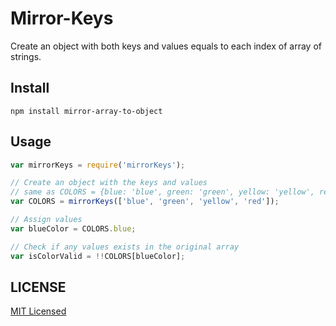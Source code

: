 # Mirror-Keys
Create an object with both keys and values equals to each index of array of strings.

## Install

```
npm install mirror-array-to-object
```

## Usage

```js
var mirrorKeys = require('mirrorKeys');

// Create an object with the keys and values
// same as COLORS = {blue: 'blue', green: 'green', yellow: 'yellow', red: 'red'};
var COLORS = mirrorKeys(['blue', 'green', 'yellow', 'red']);

// Assign values
var blueColor = COLORS.blue;

// Check if any values exists in the original array
var isColorValid = !!COLORS[blueColor];
```
## LICENSE

[MIT Licensed](./LICENSE)
